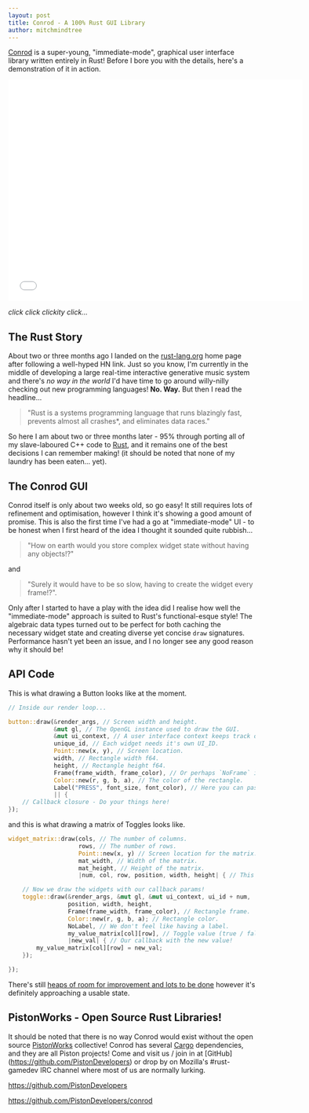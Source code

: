 ```yaml
---
layout: post
title: Conrod - A 100% Rust GUI Library
author: mitchmindtree
---
```


[Conrod](https://github.com/PistonDevelopers/conrod) is a super-young, "immediate-mode", graphical user interface library written entirely in Rust! Before I bore you with the details, here's a demonstration of it in action.

<iframe width="600" height="450" src="//www.youtube.com/embed/n2UrjogA0j0" frameborder="0" allowfullscreen></iframe>

*click click clickity click...*

The Rust Story
--------------

About two or three months ago I landed on the [rust-lang.org](http://www.rust-lang.org/) home page after following a well-hyped HN link. Just so you know, I'm currently in the middle of developing a large real-time interactive generative music system and there's *no way in the world* I'd have time to go around willy-nilly checking out new programming languages! **No. Way.** But then I read the headline...

> "Rust is a systems programming language that runs blazingly fast, prevents almost all crashes*, and eliminates data races."

So here I am about two or three months later - 95% through porting all of my slave-laboured C++ code to [Rust](http://www.rust-lang.org/), and it remains one of the best decisions I can remember making! (it should be noted that none of my laundry has been eaten... yet).

The Conrod GUI
--------------

Conrod itself is only about two weeks old, so go easy! It still requires lots of refinement and optimisation, however I think it's showing a good amount of promise. This is also the first time I've had a go at "immediate-mode" UI - to be honest when I first heard of the idea I thought it sounded quite rubbish...

> "How on earth would you store complex widget state without having any objects!?"

and

> "Surely it would have to be so slow, having to create the widget every frame!?".

Only after I started to have a play with the idea did I realise how well the "immediate-mode" approach is suited to Rust's functional-esque style! The algebraic data types turned out to be perfect for both caching the necessary widget state and creating diverse yet concise `draw` signatures. Performance hasn't yet been an issue, and I no longer see any good reason why it should be!

API Code
--------

This is what drawing a Button looks like at the moment.

```Rust
// Inside our render loop...

button::draw(&render_args, // Screen width and height.
             &mut gl, // The OpenGL instance used to draw the GUI.
             &mut ui_context, // A user interface context keeps track of state.
             unique_id, // Each widget needs it's own UI_ID.
             Point::new(x, y), // Screen location.
             width, // Rectangle width f64.
             height, // Rectangle height f64.
             Frame(frame_width, frame_color), // Or perhaps `NoFrame` if you don't want one.
             Color::new(r, g, b, a), // The color of the rectangle.
             Label("PRESS", font_size, font_color), // Here you can pass Label(...) or NoLabel.
             || {
    // Callback closure - Do your things here!
});

```

and this is what drawing a matrix of Toggles looks like.

```Rust
widget_matrix::draw(cols, // The number of columns.
                    rows, // The number of rows.
                    Point::new(x, y) // Screen location for the matrix.
                    mat_width, // Width of the matrix.
                    mat_height, // Height of the matrix.
                    |num, col, row, position, width, height| { // This is called once for each widget.

    // Now we draw the widgets with our callback params!
    toggle::draw(&render_args, &mut gl, &mut ui_context, ui_id + num,
                 position, width, height,
                 Frame(frame_width, frame_color), // Rectangle frame.
                 Color::new(r, g, b, a); // Rectangle color.
                 NoLabel, // We don't feel like having a label.
                 my_value_matrix[col][row], // Toggle value (true / false)
                 |new_val| { // Our callback with the new value!
        my_value_matrix[col][row] = new_val;
    });

});
```

There's still [heaps of room for improvement and lots to be done](https://github.com/PistonDevelopers/conrod/issues) however it's definitely approaching a usable state.

PistonWorks - Open Source Rust Libraries!
-----------------------------------------

It should be noted that there is no way Conrod would exist without the open source [PistonWorks](https://github.com/PistonDevelopers) collective! Conrod has several [Cargo](http://crates.io/) dependencies, and they are all Piston projects! Come and visit us / join in at [GitHub] (https://github.com/PistonDevelopers) or drop by on Mozilla's #rust-gamedev IRC channel where most of us are normally lurking.

https://github.com/PistonDevelopers

https://github.com/PistonDevelopers/conrod

